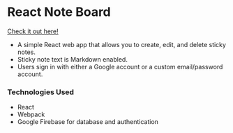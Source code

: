 # React Note Board

[Check it out here!](http://livaudais-cs52-notes.surge.sh/)

- A simple React web app that allows you to create, edit, and delete sticky notes.
- Sticky note text is Markdown enabled.
- Users sign in with either a Google account or a custom email/password account.

### Technologies Used

- React
- Webpack 
- Google Firebase for database and authentication
